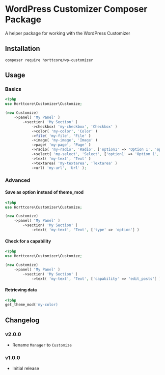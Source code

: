 # WordPress Customizer Composer Package

A helper package for working with the WordPress Customizer

## Installation

`composer require horttcore/wp-customizer`

## Usage

### Basics

```php
<?php
use Horttcore\Customizer\Customize;

(new Customize)
    ->panel( 'My Panel' )
        ->section( 'My Section' )
            ->checkbox( 'my-checkbox', 'Checkbox' )
            ->color( 'my-color', 'Color' )
            ->file( 'my-file', 'File' )
            ->image( 'my-image', 'Image' )
            ->page( 'my-page', 'Page' )
            ->radio( 'my-radio', 'Radio', ['option1' => 'Option 1', 'option2' => 'Option 2'] );
            ->select( 'my-select', 'Select', ['option1' => 'Option 1', 'option2' => 'Option 2'] );
            ->text( 'my-text', 'Text' )
            ->textarea( 'my-textarea', 'Textarea' )
            ->url( 'my-url', 'Url' );
```

### Advanced

#### Save as option instead of theme_mod

```php
<?php
use Horttcore\Customizer\Customize;

(new Customize)
    ->panel( 'My Panel' )
        ->section( 'My Section' )
            ->text( 'my-text', 'Text', ['type' => 'option'] )
```

#### Check for a capability

```php
<?php
use Horttcore\Customizer\Customize;

(new Customize)
    ->panel( 'My Panel' )
        ->section( 'My Section' )
            ->text( 'my-text', 'Text', ['capability' => 'edit_posts'] )
```

#### Retrieving data

```php
<?php
get_theme_mod('my-color)
```

## Changelog

### v2.0.0

-   Rename `Manager` to `Customize`

### v1.0.0

-   Initial release
